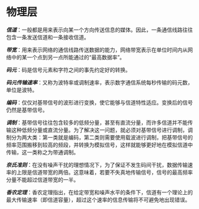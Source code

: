 # 物理层

***信道***：一般都是用来表示向某一个方向传送信息的媒体。因此，一条通信线路往往包含一条发送信道和一条接收信道。

***带宽***：用来表示网络的通信线路传送数据的能力，网络带宽表示在单位时间内从网络中的某一个点到另一点所能通过的“最高数据率”。

***码元***：码是信号元素和字符之间的事先约定好的转换。

***码元传输速率***：又称为波特率或调制速率，表示数字通信系统每秒传输的码元数，单位是波特。

***编码***：仅仅对基带信号的波形进行变换，使它能够与信道特性适应。变换后的信号仍然是基带信号。

***调制***：基带信号往往包含较多的低频分量，甚至有直流分量，而许多信道并不能传输这种低频分量或直流分量。为了解决这一问题，就必须对基带信号进行调制，调制分为两大类：第一类就是编码，第二类则需要使用载波进行调制，把基带信号的频率范围搬移到较高的频段，并转换为模拟信号，这样就能够更好地在模拟信道中传输，这一类称之为带通调制。

***奈氏准则***：在没有噪声干扰的理想情况下，为了保证不发生码间干扰，数据传输速率的上限是信道带宽的两倍。这意味着，若要不失真地传输信号，信号的最高频率分量不能超过信道带宽的一半。

***香农定理***：香农定理指出，在给定带宽和噪声水平的条件下，信道有一个理论上的最大传输速率（即信道容量），超过这个速率的信息传输将不可避免地出现错误。